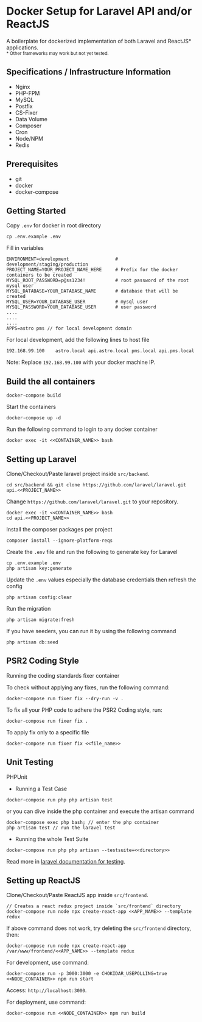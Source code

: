 # Docker Setup for Laravel API and/or ReactJS
A boilerplate for dockerized implementation of both Laravel and ReactJS* applications.  
<sup>* Other frameworks may work but not yet tested.</sup>

## Specifications / Infrastructure Information
- Nginx
- PHP-FPM
- MySQL
- Postfix
- CS-Fixer
- Data Volume
- Composer
- Cron
- Node/NPM
- Redis

## Prerequisites
- git
- docker
- docker-compose

## Getting Started
Copy `.env` for docker in root directory
```
cp .env.example .env
```
Fill in variables
```
ENVIRONMENT=development                 # development/staging/production
PROJECT_NAME=YOUR_PROJECT_NAME_HERE     # Prefix for the docker containers to be created
MYSQL_ROOT_PASSWORD=p@ss1234!           # root password of the root mysql user
MYSQL_DATABASE=YOUR_DATABASE_NAME       # database that will be created
MYSQL_USER=YOUR_DATABASE_USER           # mysql user
MYSQL_PASSWORD=YOUR_DATABASE_USER       # user password
....
....
....
APPS=astro pms // for local development domain
```
For local development, add the following lines to host file
```
192.168.99.100    astro.local api.astro.local pms.local api.pms.local
```
Note: Replace `192.168.99.100` with your docker machine IP.

## Build the all containers
```
docker-compose build
```
Start the containers
```
docker-compose up -d
```
Run the following command to login to any docker container
```
docker exec -it <<CONTAINER_NAME>> bash
```
## Setting up Laravel
Clone/Checkout/Paste laravel project inside `src/backend`.
```
cd src/backend && git clone https://github.com/laravel/laravel.git api.<<PROJECT_NAME>>
```
Change `https://github.com/laravel/laravel.git` to your repository.

```
docker exec -it <<CONTAINER_NAME>> bash
cd api.<<PROJECT_NAME>>
```

Install the composer packages per project
```
composer install --ignore-platform-reqs
```
Create the `.env` file and run the following to generate key for Laravel
```
cp .env.example .env
php artisan key:generate
```
Update the `.env` values especially the database credentials then refresh the config
```
php artisan config:clear
```
Run the migration
```
php artisan migrate:fresh
```
If you have seeders, you can run it by using the following command
```
php artisan db:seed
```

## PSR2 Coding Style
Running the coding standards fixer container

To check without applying any fixes, run the following command:
```
docker-compose run fixer fix --dry-run -v .
```
To fix all your PHP code to adhere the PSR2 Coding style, run:
```
docker-compose run fixer fix .
```
To apply fix only to a specific file
```
docker-compose run fixer fix <<file_name>>
```

## Unit Testing
PHPUnit
- Running a Test Case
```
docker-compose run php php artisan test
```
or you can dive inside the php container and execute the artisan command
```
docker-compose exec php bash; // enter the php container
php artisan test // run the laravel test
```

- Running the whole Test Suite
```
docker-compose run php php artisan --testsuite=<<directory>>
```

Read more in [laravel documentation for testing](https://laravel.com/docs/8.x/testing).

## Setting up ReactJS
Clone/Checkout/Paste ReactJS app inside `src/frontend`.
```
// Creates a react redux project inside `src/frontend` directory
docker-compose run node npx create-react-app <<APP_NAME>> --template redux
```
If above command does not work, try deleting the `src/frontend` directory, then:
```
docker-compose run node npx create-react-app /var/www/frontend/<<APP_NAME>> --template redux
```
For development, use command:
```
docker-compose run -p 3000:3000 -e CHOKIDAR_USEPOLLING=true <<NODE_CONTAINER>> npm run start
```
Access: `http://localhost:3000`.

For deployment, use command:
```
docker-compose run <<NODE_CONTAINER>> npm run build
```
